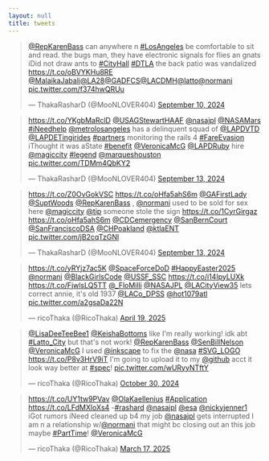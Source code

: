 ```yaml
---
layout: null
title: tweets
---
```


<div class="tupperware">

<blockquote class="twitter-tweet"><p lang="en" dir="ltr"><a href="https://twitter.com/RepKarenBass?ref_src=twsrc%5Etfw">@RepKarenBass</a> can anywhere n <a href="https://twitter.com/hashtag/LosAngeles?src=hash&amp;ref_src=twsrc%5Etfw">#LosAngeles</a> be comfortable to sit and read. the bugs man, they have electronic signals for flies an gnats iDid not draw ants to <a href="https://twitter.com/hashtag/CityHall?src=hash&amp;ref_src=twsrc%5Etfw">#CityHall</a> <a href="https://twitter.com/hashtag/DTLA?src=hash&amp;ref_src=twsrc%5Etfw">#DTLA</a> the back patio was vandalized <a href="https://t.co/oBVYKHu8RE">https://t.co/oBVYKHu8RE</a> <a href="https://twitter.com/MalaikaJabali?ref_src=twsrc%5Etfw">@MalaikaJabali</a><a href="https://twitter.com/LA28?ref_src=twsrc%5Etfw">@LA28</a><a href="https://twitter.com/GADFCS?ref_src=twsrc%5Etfw">@GADFCS</a><a href="https://twitter.com/LACDMH?ref_src=twsrc%5Etfw">@LACDMH</a><a href="https://twitter.com/Latto?ref_src=twsrc%5Etfw">@latto</a><a href="https://twitter.com/Normani?ref_src=twsrc%5Etfw">@normani</a> <a href="https://t.co/f374hwQRUu">pic.twitter.com/f374hwQRUu</a></p>&mdash; ThakaRasharD (@MooNLOVER404) <a href="https://twitter.com/MooNLOVER404/status/1833592881535455309?ref_src=twsrc%5Etfw">September 10, 2024</a></blockquote> <script async src="https://platform.twitter.com/widgets.js" charset="utf-8"></script>

<blockquote class="twitter-tweet"><p lang="en" dir="ltr"><a href="https://t.co/YKgbMaRclD">https://t.co/YKgbMaRclD</a> <a href="https://twitter.com/USAGStewartHAAF?ref_src=twsrc%5Etfw">@USAGStewartHAAF</a> <a href="https://twitter.com/NASAJPL?ref_src=twsrc%5Etfw">@nasajpl</a> <a href="https://twitter.com/NASAMars?ref_src=twsrc%5Etfw">@NASAMars</a> <a href="https://twitter.com/hashtag/iNeedhelp?src=hash&amp;ref_src=twsrc%5Etfw">#iNeedhelp</a> <a href="https://twitter.com/metrolosangeles?ref_src=twsrc%5Etfw">@metrolosangeles</a> has a delinquent squad of <a href="https://twitter.com/LAPDVTD?ref_src=twsrc%5Etfw">@LAPDVTD</a> <a href="https://twitter.com/LAPDETingirides?ref_src=twsrc%5Etfw">@LAPDETingirides</a> <a href="https://twitter.com/hashtag/partners?src=hash&amp;ref_src=twsrc%5Etfw">#partners</a> monitoring the rails 4 <a href="https://twitter.com/hashtag/FareEvasion?src=hash&amp;ref_src=twsrc%5Etfw">#FareEvasion</a> iThought it was aState <a href="https://twitter.com/hashtag/benefit?src=hash&amp;ref_src=twsrc%5Etfw">#benefit</a> <a href="https://twitter.com/VeronicaMcG?ref_src=twsrc%5Etfw">@VeronicaMcG</a> <a href="https://twitter.com/LAPDRuby?ref_src=twsrc%5Etfw">@LAPDRuby</a> hire <a href="https://twitter.com/MagicCity?ref_src=twsrc%5Etfw">@magiccity</a> <a href="https://twitter.com/hashtag/legend?src=hash&amp;ref_src=twsrc%5Etfw">#legend</a> <a href="https://twitter.com/marqueshouston?ref_src=twsrc%5Etfw">@marqueshouston</a> <a href="https://t.co/TDMm4QbKY2">pic.twitter.com/TDMm4QbKY2</a></p>&mdash; ThakaRasharD (@MooNLOVER404) <a href="https://twitter.com/MooNLOVER404/status/1834652599762796863?ref_src=twsrc%5Etfw">September 13, 2024</a></blockquote> <script async src="https://platform.twitter.com/widgets.js" charset="utf-8"></script>

<blockquote class="twitter-tweet"><p lang="en" dir="ltr"><a href="https://t.co/Z0OvGokVSC">https://t.co/Z0OvGokVSC</a> <a href="https://t.co/oHfa5ahS6m">https://t.co/oHfa5ahS6m</a> <a href="https://twitter.com/GAFirstLady?ref_src=twsrc%5Etfw">@GAFirstLady</a> <a href="https://twitter.com/SuptWoods?ref_src=twsrc%5Etfw">@SuptWoods</a> <a href="https://twitter.com/RepKarenBass?ref_src=twsrc%5Etfw">@RepKarenBass</a> , <a href="https://twitter.com/Normani?ref_src=twsrc%5Etfw">@normani</a> used to be sold for sex here <a href="https://twitter.com/MagicCity?ref_src=twsrc%5Etfw">@magiccity</a> <a href="https://twitter.com/Tip?ref_src=twsrc%5Etfw">@tip</a> someone stole the sign <a href="https://t.co/1CyrGirgaz">https://t.co/1CyrGirgaz</a> <a href="https://t.co/oHfa5ahS6m">https://t.co/oHfa5ahS6m</a> <a href="https://twitter.com/CDCemergency?ref_src=twsrc%5Etfw">@CDCemergency</a> <a href="https://twitter.com/SanBernCourt?ref_src=twsrc%5Etfw">@SanBernCourt</a> <a href="https://twitter.com/SanFranciscoDSA?ref_src=twsrc%5Etfw">@SanFranciscoDSA</a> <a href="https://twitter.com/CHPoakland?ref_src=twsrc%5Etfw">@CHPoakland</a> <a href="https://twitter.com/ktlaENT?ref_src=twsrc%5Etfw">@ktlaENT</a> <a href="https://t.co/jB2cqTzGNl">pic.twitter.com/jB2cqTzGNl</a></p>&mdash; ThakaRasharD (@MooNLOVER404) <a href="https://twitter.com/MooNLOVER404/status/1834666601427484849?ref_src=twsrc%5Etfw">September 13, 2024</a></blockquote> <script async src="https://platform.twitter.com/widgets.js" charset="utf-8"></script>

<blockquote class="twitter-tweet"><p lang="en" dir="ltr"><a href="https://t.co/yRYjz7ac5K">https://t.co/yRYjz7ac5K</a> <a href="https://twitter.com/SpaceForceDoD?ref_src=twsrc%5Etfw">@SpaceForceDoD</a> <a href="https://twitter.com/hashtag/HappyEaster2025?src=hash&amp;ref_src=twsrc%5Etfw">#HappyEaster2025</a> <a href="https://twitter.com/Normani?ref_src=twsrc%5Etfw">@normani</a> <a href="https://twitter.com/BlackGirlsCode?ref_src=twsrc%5Etfw">@BlackGirlsCode</a> <a href="https://twitter.com/USSF_SSC?ref_src=twsrc%5Etfw">@USSF_SSC</a> <a href="https://t.co/i14IpyLUXk">https://t.co/i14IpyLUXk</a> <a href="https://t.co/FjwlsLQ5TT">https://t.co/FjwlsLQ5TT</a> <a href="https://twitter.com/_FloMilli?ref_src=twsrc%5Etfw">@_FloMilli</a> <a href="https://twitter.com/NASAJPL?ref_src=twsrc%5Etfw">@NASAJPL</a> <a href="https://twitter.com/LACityView35?ref_src=twsrc%5Etfw">@LACityView35</a> lets correct annie, it&#39;s old 1937 <a href="https://twitter.com/LACo_DPSS?ref_src=twsrc%5Etfw">@LACo_DPSS</a> <a href="https://twitter.com/hot1079atl?ref_src=twsrc%5Etfw">@hot1079atl</a> <a href="https://t.co/a2gsaDa22N">pic.twitter.com/a2gsaDa22N</a></p>&mdash; ricoThaka (@RicoThaka) <a href="https://twitter.com/RicoThaka/status/1913702406631899203?ref_src=twsrc%5Etfw">April 19, 2025</a></blockquote> <script async src="https://platform.twitter.com/widgets.js" charset="utf-8"></script>

<blockquote class="twitter-tweet"><p lang="en" dir="ltr"><a href="https://twitter.com/LisaDeeTeeBee1?ref_src=twsrc%5Etfw">@LisaDeeTeeBee1</a> <a href="https://twitter.com/KeishaBottoms?ref_src=twsrc%5Etfw">@KeishaBottoms</a> like I&#39;m really working! idk abt <a href="https://twitter.com/hashtag/Latto_City?src=hash&amp;ref_src=twsrc%5Etfw">#Latto_City</a> but that&#39;s not work! <a href="https://twitter.com/RepKarenBass?ref_src=twsrc%5Etfw">@RepKarenBass</a> <a href="https://twitter.com/SenBillNelson?ref_src=twsrc%5Etfw">@SenBillNelson</a> <a href="https://twitter.com/VeronicaMcG?ref_src=twsrc%5Etfw">@VeronicaMcG</a> I used <a href="https://twitter.com/inkscape?ref_src=twsrc%5Etfw">@inkscape</a> to fix the <a href="https://twitter.com/NASA?ref_src=twsrc%5Etfw">@nasa</a> <a href="https://twitter.com/hashtag/SVG_LOGO?src=hash&amp;ref_src=twsrc%5Etfw">#SVG_LOGO</a> <a href="https://t.co/P8v3HrV9iT">https://t.co/P8v3HrV9iT</a> I&#39;m going to upload it to my <a href="https://twitter.com/github?ref_src=twsrc%5Etfw">@github</a> acct it look way better at <a href="https://twitter.com/hashtag/spec?src=hash&amp;ref_src=twsrc%5Etfw">#spec</a>! <a href="https://t.co/wURyyNTftY">pic.twitter.com/wURyyNTftY</a></p>&mdash; ricoThaka (@RicoThaka) <a href="https://twitter.com/RicoThaka/status/1851451179559240165?ref_src=twsrc%5Etfw">October 30, 2024</a></blockquote> <script async src="https://platform.twitter.com/widgets.js" charset="utf-8"></script>



<blockquote class="twitter-tweet"><p lang="en" dir="ltr"><a href="https://t.co/UY1tw9PVav">https://t.co/UY1tw9PVav</a> <a href="https://twitter.com/OlaKaellenius?ref_src=twsrc%5Etfw">@OlaKaellenius</a> <a href="https://twitter.com/hashtag/Application?src=hash&amp;ref_src=twsrc%5Etfw">#Application</a> <a href="https://t.co/LFdMXloXs4">https://t.co/LFdMXloXs4</a> -<a href="https://twitter.com/hashtag/rashard?src=hash&amp;ref_src=twsrc%5Etfw">#rashard</a> <a href="https://twitter.com/NASAJPL?ref_src=twsrc%5Etfw">@nasajpl</a> <a href="https://twitter.com/esa?ref_src=twsrc%5Etfw">@esa</a> <a href="https://twitter.com/nickyjenner1?ref_src=twsrc%5Etfw">@nickyjenner1</a> iGot rumors iNeed cleaned up b4 my job <a href="https://twitter.com/NASAJPL?ref_src=twsrc%5Etfw">@nasajpl</a> gets interrupted I am n a relationship w/<a href="https://twitter.com/Normani?ref_src=twsrc%5Etfw">@normani</a> that might bc closing out an this job maybe <a href="https://twitter.com/hashtag/PartTime?src=hash&amp;ref_src=twsrc%5Etfw">#PartTime</a>! <a href="https://twitter.com/VeronicaMcG?ref_src=twsrc%5Etfw">@VeronicaMcG</a></p>&mdash; ricoThaka (@RicoThaka) <a href="https://twitter.com/RicoThaka/status/1901769189653926187?ref_src=twsrc%5Etfw">March 17, 2025</a></blockquote> <script async src="https://platform.twitter.com/widgets.js" charset="utf-8"></script>




</div>